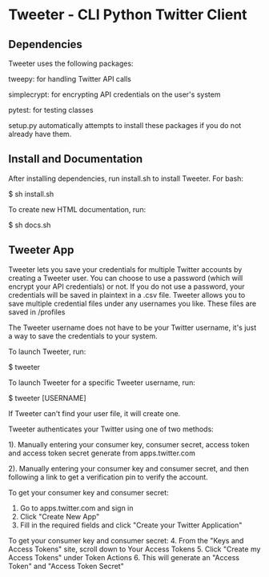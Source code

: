 # Tweeter - CLI Python Twitter Client


## Dependencies
   Tweeter uses the following packages:

   tweepy: for handling Twitter API calls

   simplecrypt: for encrypting API credentials on the user's system

   pytest: for testing classes

   setup.py automatically attempts to install these packages if 
   you do not already have them.

## Install and Documentation
   After installing dependencies, run install.sh to install Tweeter. For bash:

   $ sh install.sh

   To create new HTML documentation, run:
   
   $ sh docs.sh

## Tweeter App

   Tweeter lets you save your credentials for multiple Twitter accounts by 
   creating a Tweeter user. You can choose to use a password (which will
   encrypt your API credentials) or not. If you do not use a password, your
   credentials will be saved in plaintext in a .csv file. Tweeter allows
   you to save multiple credential files under any usernames you like.
   These files are saved in /profiles
   
   The Tweeter username does not have to be your Twitter username, it's just
   a way to save the credentials to your system.

   To launch Tweeter, run:
   
   $ tweeter

   To launch Tweeter for a specific Tweeter username, run:
   
   $ tweeter [USERNAME]

   If Tweeter can't find your user file, it will create one.

   Tweeter authenticates your Twitter using one of two methods:
   
   1). Manually entering your consumer key, consumer secret, access token
       and access token secret generate from apps.twitter.com
   
   2). Manually entering your consumer key and consumer secret, and then 
       following a link to get a verification pin to verify the account.

   To get your consumer key and consumer secret:
   1. Go to apps.twitter.com and sign in
   2. Click "Create New App"
   3. Fill in the required fields and click "Create your Twitter Application"

   To get your consumer key and consumer secret:
   4. From the "Keys and Access Tokens" site, scroll down to Your Access Tokens
   5. Click "Create my Access Tokens" under Token Actions
   6. This will generate an "Access Token" and "Access Token Secret"




